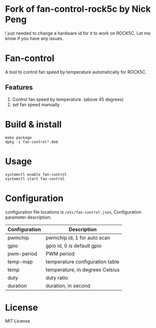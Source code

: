 Fork of fan-control-rock5c by Nick Peng
==============
I just needed to change a hardware id for it to work on ROCK5C.
Let me know if you have any issues.

Fan-control 
==============

A tool to control fan speed by temperature automatically for ROCK5C.

Features
--------------
1. Control fan speed by temperature. (above 45 degrees)
2. set fan speed manually

Build & install
==============
```shell
make package
dpkg -i fan-control*.deb
```

Usage
==============
```shell
systemctl enable fan-control
systemctl start fan-control
```
  
Configuration
==============

configuration file locations is `/etc/fan-control.json`, Configuration parameter description:

|Configuration|Description|
|--|--|
|pwmchip|pwmchip id, 1 for auto scan|
|gpio|gpio id, 0 is default gpio |
|pwm-period|PWM period|
|temp-map|temperature configuration table|
|temp|temperature, in degrees Celsius|
|duty|duty ratio|
|duration|duration, in second|


License
===============
MIT License



